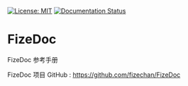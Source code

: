 [![License: MIT](https://img.shields.io/badge/License-MIT-yellow.svg)](https://opensource.org/licenses/MIT)
[![Documentation Status](https://readthedocs.org/projects/fizedoc/badge/?version=latest)](https://fizedoc.readthedocs.io/zh_CN/latest/?badge=latest)

# FizeDoc
FizeDoc 参考手册

FizeDoc 项目 GitHub : [ https://github.com/fizechan/FizeDoc ](https://github.com/fizechan/FizeDoc)
